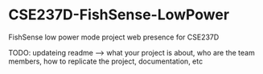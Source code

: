 # CSE237D-FishSense-LowPower
FishSense low power mode project web presence for CSE237D


TODO: updateing  readme --> what your project is about,  who are the team members, how to replicate the project, documentation, etc
